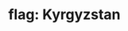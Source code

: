 ---
layout: flags
title: "flag: Kyrgyzstan"
emoji: flag_kyrgyzstan
permalink: 🇰🇬.html
image: assets/img/3moji/flag_kyrgyzstan.png
---